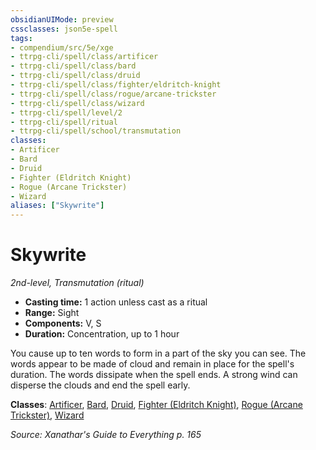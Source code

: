 ```yaml
---
obsidianUIMode: preview
cssclasses: json5e-spell
tags:
- compendium/src/5e/xge
- ttrpg-cli/spell/class/artificer
- ttrpg-cli/spell/class/bard
- ttrpg-cli/spell/class/druid
- ttrpg-cli/spell/class/fighter/eldritch-knight
- ttrpg-cli/spell/class/rogue/arcane-trickster
- ttrpg-cli/spell/class/wizard
- ttrpg-cli/spell/level/2
- ttrpg-cli/spell/ritual
- ttrpg-cli/spell/school/transmutation
classes:
- Artificer
- Bard
- Druid
- Fighter (Eldritch Knight)
- Rogue (Arcane Trickster)
- Wizard
aliases: ["Skywrite"]
---
```

# Skywrite
*2nd-level, Transmutation (ritual)*  

- **Casting time:** 1 action unless cast as a ritual
- **Range:** Sight
- **Components:** V, S
- **Duration:** Concentration, up to 1 hour

You cause up to ten words to form in a part of the sky you can see. The words appear to be made of cloud and remain in place for the spell's duration. The words dissipate when the spell ends. A strong wind can disperse the clouds and end the spell early.

**Classes**: [Artificer](/3-Mechanics/CLI/classes/artificer-tce.md), [Bard](/3-Mechanics/CLI/classes/bard.md), [Druid](/3-Mechanics/CLI/classes/druid.md), [Fighter (Eldritch Knight)](/3-Mechanics/CLI/classes/fighter-eldritch-knight.md), [Rogue (Arcane Trickster)](/3-Mechanics/CLI/classes/rogue-arcane-trickster.md), [Wizard](/3-Mechanics/CLI/classes/wizard.md)

*Source: Xanathar's Guide to Everything p. 165*